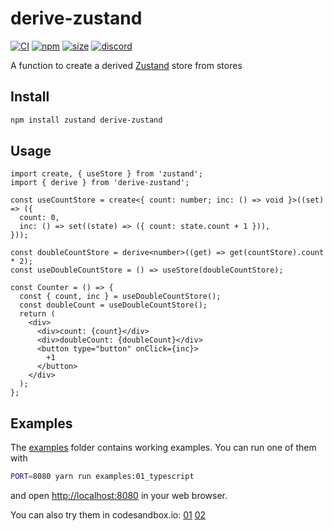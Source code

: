 # derive-zustand

[![CI](https://img.shields.io/github/workflow/status/dai-shi/derive-zustand/CI)](https://github.com/dai-shi/derive-zustand/actions?query=workflow%3ACI)
[![npm](https://img.shields.io/npm/v/derive-zustand)](https://www.npmjs.com/package/derive-zustand)
[![size](https://img.shields.io/bundlephobia/minzip/derive-zustand)](https://bundlephobia.com/result?p=derive-zustand)
[![discord](https://img.shields.io/discord/627656437971288081)](https://discord.gg/MrQdmzd)

A function to create a derived [Zustand](https://github.com/pmndrs/zustand) store from stores

## Install

```bash
npm install zustand derive-zustand
```

## Usage

```tsx
import create, { useStore } from 'zustand';
import { derive } from 'derive-zustand';

const useCountStore = create<{ count: number; inc: () => void }>((set) => ({
  count: 0,
  inc: () => set((state) => ({ count: state.count + 1 })),
}));

const doubleCountStore = derive<number>((get) => get(countStore).count * 2);
const useDoubleCountStore = () => useStore(doubleCountStore);

const Counter = () => {
  const { count, inc } = useDoubleCountStore();
  const doubleCount = useDoubleCountStore();
  return (
    <div>
      <div>count: {count}</div>
      <div>doubleCount: {doubleCount}</div>
      <button type="button" onClick={inc}>
        +1
      </button>
    </div>
  );
};
```

## Examples

The [examples](examples) folder contains working examples.
You can run one of them with

```bash
PORT=8080 yarn run examples:01_typescript
```

and open <http://localhost:8080> in your web browser.

You can also try them in codesandbox.io:
[01](https://codesandbox.io/s/github/dai-shi/derive-zustand/tree/main/examples/01_typescript)
[02](https://codesandbox.io/s/github/dai-shi/derive-zustand/tree/main/examples/02_animals)
